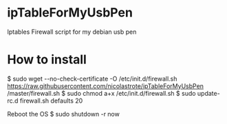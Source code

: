 # ipTableForMyUsbPen
Iptables Firewall script for my debian usb pen

# How to install
$ sudo wget --no-check-certificate -O /etc/init.d/firewall.sh https://raw.githubusercontent.com/nicolastrote/ipTableForMyUsbPen
/master/firewall.sh $ sudo chmod a+x /etc/init.d/firewall.sh $ sudo update-rc.d firewall.sh defaults 20

Reboot the OS
$ sudo shutdown -r now
